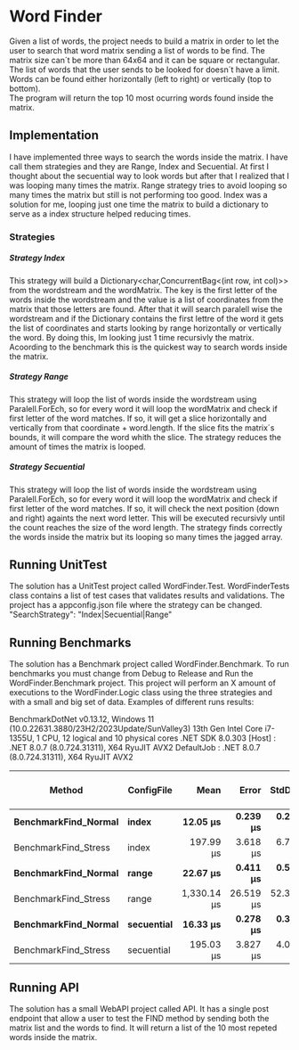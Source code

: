 # Word Finder

Given a list of words, the project needs to build a matrix in order to let the user to search that word matrix sending a list of words to be find. The matrix size can´t be more than 64x64 and it can be square or rectangular. The list of words that the user sends to be looked for doesn´t have a limit.
Words can be found either horizontally (left to right) or vertically (top to bottom).  
The program will return the top 10 most ocurring words found inside the matrix.

## Implementation

I have implemented three ways to search the words inside the matrix. I have call them strategies and they are Range, Index and Secuential. At first I thought about the secuential way to look words but after that I realized that I was looping many times the matrix. 
Range strategy tries to avoid looping so many times the matrix but still is not performing too good. 
Index was a solution for me, looping just one time the matrix to build a dictionary to serve as a index structure helped reducing times. 

### Strategies

##### Strategy Index

This strategy will build a Dictionary<char,ConcurrentBag<(int row, int col)>> from the wordstream and the wordMatrix. The key is the first letter of the words inside the wordstream and the value is a list of coordinates from the matrix that those letters are found. 
After that it will search paralell wise the wordstream and if the Dictionary contains the first lettre of the word it gets the list of coordinates and starts looking by range horizontally or vertically the word. 
By doing this, Im looking just 1 time recursivly the matrix.
Acoording to the benchmark this is the quickest way to search words inside the matrix. 

##### Strategy Range

This strategy will loop the list of words inside the wordstream using Paralell.ForEch, so for every word it will loop the wordMatrix and check if first letter of the word matches. 
If so, it will get a slice horizontally and vertically from that coordinate + word.length. 
If the slice fits the matrix´s bounds, it will compare the word whith the slice. 
The strategy reduces the amount of times the matrix is looped.


##### Strategy Secuential

This strategy will loop the list of words inside the wordstream using Paralell.ForEch, so for every word it will loop the wordMatrix and check if first letter of the word matches. 
If so, it will check the next position (down and right) againts the next word letter. This will be executed recursivly until the count reaches the size of the word length. 
The strategy finds correctly the words inside the matrix but its looping so many times the jagged array.  

## Running UnitTest

The solution has a UnitTest project called WordFinder.Test. WordFinderTests class contains a list of test cases that validates results and validations.
The project has a appconfig.json file where the strategy can be changed.
"SearchStrategy": "Index|Secuential|Range"

## Running Benchmarks

The solution has a Benchmark project called WordFinder.Benchmark. To run benchmarks you must change from Debug to Release and Run the WordFinder.Benchmark project. This project will perform an X amount of executions to the WordFinder.Logic class using the three strategies and with a small and big set of data. 
Examples of different runs results:

BenchmarkDotNet v0.13.12, Windows 11 (10.0.22631.3880/23H2/2023Update/SunValley3)
13th Gen Intel Core i7-1355U, 1 CPU, 12 logical and 10 physical cores
.NET SDK 8.0.303
  [Host]     : .NET 8.0.7 (8.0.724.31311), X64 RyuJIT AVX2
  DefaultJob : .NET 8.0.7 (8.0.724.31311), X64 RyuJIT AVX2


| Method               | ConfigFile | Mean        | Error     | StdDev    | Gen0     | Exceptions | Completed Work Items | Lock Contentions | Gen1    | Allocated  |
|--------------------- |----------- |------------:|----------:|----------:|---------:|-----------:|---------------------:|-----------------:|--------:|-----------:|
| **BenchmarkFind_Normal** | **index**      |    **12.05 μs** |  **0.239 μs** |  **0.275 μs** |   **1.9531** |          **-** |               **2.0085** |           **0.0015** |  **0.9766** |   **11.95 KB** |
| BenchmarkFind_Stress | index      |   197.99 μs |  3.618 μs |  6.705 μs |   7.8125 |          - |               2.9990 |           0.0054 |  2.4414 |   49.43 KB |
| **BenchmarkFind_Normal** | **range**      |    **22.67 μs** |  **0.411 μs** |  **0.563 μs** |   **3.1128** |          **-** |               **2.4977** |           **0.0028** |  **1.4038** |   **18.88 KB** |
| BenchmarkFind_Stress | range      | 1,330.14 μs | 26.519 μs | 52.347 μs | 582.0313 |          - |               3.0000 |           0.0117 | 52.7344 | 3557.18 KB |
| **BenchmarkFind_Normal** | **secuential** |    **16.33 μs** |  **0.278 μs** |  **0.320 μs** |   **1.9531** |          **-** |               **1.9879** |           **0.0024** |  **0.9766** |   **11.87 KB** |
| BenchmarkFind_Stress | secuential |   195.03 μs |  3.827 μs |  4.094 μs |   7.8125 |          - |               3.0000 |           0.0078 |  2.4414 |   49.41 KB |

## Running API

The solution has a small WebAPI project called API. It has a single post endpoint that allow a user to test the FIND method by sending both the matrix list and the words to find. 
It will return a list of the 10 most repeted words inside the matrix.
